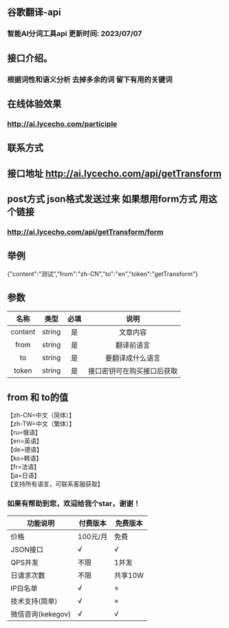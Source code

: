 ## 谷歌翻译-api
### 智能AI分词工具api 更新时间: 2023/07/07

## 接口介绍。
### 根据词性和语义分析 去掉多余的词 留下有用的关键词

## 在线体验效果
### http://ai.lycecho.com/participle

## 联系方式

## 接口地址 http://ai.lycecho.com/api/getTransform

## post方式 json格式发送过来 如果想用form方式 用这个链接
### http://ai.lycecho.com/api/getTransform/form

## 举例
{"content":"测试","from":"zh-CN","to":"en","token":"getTransform"}
## 参数

| 名称	| 类型	| 必填	| 说明 |
| :------------: | :------------: | :------------: | :------------: |
| content	| string	| 是	| 文章内容
| from	| string	| 是	| 翻译前语言      
| to	| string	| 是	| 要翻译成什么语言
| token	| string	| 是	| 接口密钥可在购买接口后获取


## from 和 to的值 
【zh-CN=中文（简体）】<br>
【zh-TW=中文（繁体）】<br>
【ru=俄语】<br>
【en=英语】<br>
【de=德语】<br>
【ko=韩语】<br>
【fr=法语】<br>
【ja=日语】<br>
【支持所有语言，可联系客服获取】

### 如果有帮助到您，欢迎给我个star，谢谢！

| 功能说明             | 付费版本 | 免费版本 |
| -------------------- | -------- | -------- |
| 价格                 | 100元/月  | 免费     |
| JSON接口             | √        | √        |
| QPS并发              | 不限     | 1并发    |
| 日请求次数           | 不限    | 共享10W      |
| IP白名单             | √        | ×        |
| 技术支持(简单)       | √        | ×        |
| 微信咨询(kekegov) | √        | √        |
